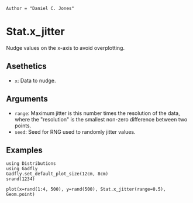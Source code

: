 ```@meta
Author = "Daniel C. Jones"
```

# Stat.x_jitter

Nudge values on the x-axis to avoid overplotting.

## Asethetics
  * `x`: Data to nudge.

## Arguments
  * `range`: Maximum jitter is this number times the resolution of the data,
    where the "resolution" is the smallest non-zero difference between two
    points.
  * `seed`: Seed for RNG used to randomly jitter values.

## Examples

```@setup 1
using Distributions
using Gadfly
Gadfly.set_default_plot_size(12cm, 8cm)
srand(1234)
```

```@example 1
plot(x=rand(1:4, 500), y=rand(500), Stat.x_jitter(range=0.5), Geom.point)
```
